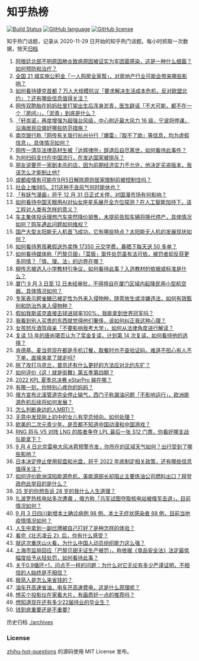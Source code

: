# 知乎热榜
[![Build Status](https://github.com/ToWeLong/zhihu-hot-questions/workflows/CI/badge.svg)](https://github.com/ToWeLong/zhihu-hot-questions/actions)
[![GitHub language](https://img.shields.io/badge/language-golang-orange.svg)](https://golang.org/)
[![GitHub license](https://img.shields.io/github/license/ToWeLong/zhihu-hot-questions)](https://github.com/ToWeLong/zhihu-hot-questions/blob/main/LICENSE)

知乎热门话题，记录从 2020-11-29 日开始的知乎热门话题。每小时抓取一次数据，按天[归档](./archives)

<!-- BEGIN -->

1. [阿根廷北部不明原因肺炎致病原因被证实为军团菌感染，这是一种什么细菌？如何预防和治疗？](https://www.zhihu.com/question/551699939)
1. [全国 21 城实施公积金「一人购房全家帮」，对房地产行业可能会带来哪些影响？](https://www.zhihu.com/question/551456928)
1. [如何看待捷克首都 7 万人大规模抗议「要求解决生活成本危机，反对欧盟北约」？还有哪些信息值得关注？](https://www.zhihu.com/question/551779083)
1. [网传双胞胎在妈妈肚里打架出生后浑身淤青，医生辟谣「不大可能，都不在一个『房间』」，「淤青」到底是什么？](https://www.zhihu.com/question/551719369)
1. [「轩岚诺」再度增强为超强台风级，中心附近最大风力 16 级，宁波将停课，沿海居民应做好哪些防范措施？](https://www.zhihu.com/question/551494354)
1. [南京银行称「网传有关我行杭州分行『爆雷』『取不了款』等信息，均为虚假信息」，具体情况如何？](https://www.zhihu.com/question/551794090)
1. [网传一清华法律高材生被「达辉律所」辞退后自尽离世，如何看待此事件？](https://www.zhihu.com/question/551642455)
1. [为何扫码支付在中国流行，在发达国家被排斥？](https://www.zhihu.com/question/327868232)
1. [朋友说要开一家剧本杀的店，因为前期经济实力不允许，他决定买盗版本，我该怎么才能制止他?](https://www.zhihu.com/question/460337979)
1. [成都疫情有可能在9月5日解除原则居家限制前被控制住吗？](https://www.zhihu.com/question/551637024)
1. [社会上唯985、211这种不良风气何时能休也？](https://www.zhihu.com/question/551274549)
1. [「有妖气漫画」将于 12 月 31 日正式关停，对国漫市场有何影响？](https://www.zhihu.com/question/551180461)
1. [如何看待中国天眼用AI对仙女座星系展开全方位探测？在人工智能加持下，该工程对人类有怎样的意义？](https://www.zhihu.com/question/551596325)
1. [车主集体投诉理想汽车突然降价销售，未提前告知车辆将换代停产，具体情况如何？购车遇此问题如何维权？](https://www.zhihu.com/question/551734078)
1. [国产大型太阳能无人机首飞成功，它有哪些特点？太阳能无人机的发展现状如何？](https://www.zhihu.com/question/551701071)
1. [如何看待男孩暑假送外卖挣 17350 元交学费，暴晒下每天送 50 多单？](https://www.zhihu.com/question/551250116)
1. [如何看待媒体称「巴黎贝甜」「菜贩」案件处罚虽有法可依，被罚者却反获更多同情？「情、理、法」的边界在哪？](https://www.zhihu.com/question/551780589)
1. [柳传志被选入小学教材引争议，如何看待此事？入选教材的依据或标准是什么？](https://www.zhihu.com/question/551346464)
1. [厦门 9 月 3 日至 12 日未经审批，不得擅自在厦门区域内起降民用小型航空器，具体情况如何？](https://www.zhihu.com/question/551766395)
1. [专家表示鳄雀鳝已被定性为外来入侵物种，随意放生或涉嫌违法，如何有效甄别和防治外来入侵物种？](https://www.zhihu.com/question/551625690)
1. [假如我斯诺克直接击球进球率100%，我能拿到世界冠军吗？](https://www.zhihu.com/question/477455657)
1. [我看到别人买贵的东西就觉得他们奢侈，该如何纠正我这种心理？](https://www.zhihu.com/question/550626271)
1. [女孩怒斥酒驾母亲「不要影响我考大学」，如何从法律角度进行解读？](https://www.zhihu.com/question/551786683)
1. [复读 13 年的唐尚珺否认为了奖金复读，计划第 14 次复读，如何看待他的选择？](https://www.zhihu.com/question/551777006)
1. [肯德基、麦当劳现在都是手机订餐，取餐时也不查验证码，难道不担心有人不下单，直接来拿了就走吗?](https://www.zhihu.com/question/401675995)
1. [除了攻打乌克兰，普京还有什么更好的方法应对北约东扩？](https://www.zhihu.com/question/550314750)
1. [如何评价《这！就是街舞》第五季第四期？](https://www.zhihu.com/question/551578011)
1. [2022 KPL 夏季总决赛 eStarPro 输在哪？](https://www.zhihu.com/question/551668029)
1. [有哪一刻，你特别心疼你的妈妈？](https://www.zhihu.com/question/267430528)
1. [俄方宣布北溪管道完全停止输气，西门子称漏油问题「不影响运行」，欧洲能源危机后续将如何发展？](https://www.zhihu.com/question/551541130)
1. [怎么判断身边的人MBTI？](https://www.zhihu.com/question/430599997)
1. [无意中发现刚上初中的女儿有早恋倾向，如何处理？](https://www.zhihu.com/question/550664461)
1. [欧美的二次元青少年，是否都不知道中国动漫和中国游戏？](https://www.zhihu.com/question/549023724)
1. [RNG 将与 V5 对阵 LNG 的胜者争夺 LPL 最后一张 S12 门票，你看好哪支战队能拿下？](https://www.zhihu.com/question/551538715)
1. [9 月 4 日北京雷电大风冰雹预警齐发，你所在的区域天气如何？出行受到了哪些影响？](https://www.zhihu.com/question/551811914)
1. [日本决定停止使用软盘和光盘，将于 2022 年底制定相关政策，还有哪些信息值得关注？](https://www.zhihu.com/question/551583111)
1. [如何评价欧洲深陷能源危机，美能源部长却阻止主要炼油公司燃料出口？拜登政府此举目的是什么？](https://www.zhihu.com/question/551546957)
1. [35 岁的你想告诉 28 岁的我什么人生道理？](https://www.zhihu.com/question/345832687)
1. [扎波罗热核电站多次遭袭 ，俄方称「乌军试图夺取核电站被俄军击退」，目前情况如何？](https://www.zhihu.com/question/551774090)
1. [9 月 3 日四川新增本土确诊病例 98 例、本土无症状感染者 88 例，目前当地疫情情况如何？](https://www.zhihu.com/question/551718317)
1. [人生中拿到一副烂牌被自己打好了是种怎样的体验？](https://www.zhihu.com/question/42041029)
1. [看完《壮志凌云 2》后，你有什么感受？](https://www.zhihu.com/question/549449659)
1. [就这次重庆山火看，为什么中国人动员组织能力这么强？](https://www.zhihu.com/question/550451348)
1. [上海市监局回应「巴黎贝甜无证生产被罚」，称依据《食品安全法》法定最低幅度给予从轻处罚，如何看待此事？](https://www.zhihu.com/question/551656303)
1. [关于0.9循环=1，问点不一样的问题：为什么对它无论有多少严谨证明，不相信的人始终是不相信？](https://www.zhihu.com/question/548127742)
1. [极简人是怎么来省钱的？](https://www.zhihu.com/question/437238641)
1. [油车开高速省油，电车开高速费电，这是什么原理呢？](https://www.zhihu.com/question/549644248)
1. [想买个投影仪在家看大片，有画质好一点的推荐吗？](https://www.zhihu.com/question/538596396)
1. [想知道现在还有多少22届待业的毕业生？](https://www.zhihu.com/question/516392700)
1. [钱到底重要还是不重要?](https://www.zhihu.com/question/546860414)

<!-- END -->

历史归档 [./archives](./archives)


### License
[zhihu-hot-questions](https://github.com/towelong/zhihu-hot-questions) 的源码使用 MIT License 发布。
